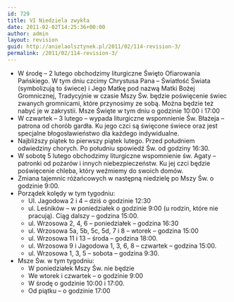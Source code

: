 ```yaml
---
id: 729
title: VI Niedziela zwykła
date: 2011-02-02T14:25:36+00:00
author: admin
layout: revision
guid: http://anielaolsztynek.pl/2011/02/114-revision-3/
permalink: /2011/02/114-revision-3/
---
```

  * W środę &#8211; 2 lutego obchodzimy liturgiczne Święto Ofiarowania Pańskiego. W tym dniu czcimy Chrystusa Pana &#8211; Światłość Świata (symbolizują to świece) i Jego Matkę pod nazwą Matki Bożej Gromnicznej, Tradycyjnie w czasie Mszy Św. będzie poświęcenie świec zwanych gromnicami, które przynosimy ze sobą. Można będzie też nabyć je w zakrystii. Msze Święte w tym dniu o godzinie 10:00 i 17:00
  * W czwartek &#8211; 3 lutego &#8211; wypada liturgiczne wspomnienie Św. Błażeja &#8211; patrona od chorób gardła. Ku jego czci są święcone świece oraz jest specjalne błogosławieństwo dla każdego indywidualne.
  * Najbliższy piątek to pierwszy piątek lutego. Przed południem odwiedziny chorych. Po południu spowiedź Św. od godziny 16:30.
  * W sobotę 5 lutego obchodzimy liturgiczne wspomnienie św. Agaty &#8211; patronki od pożarów i innych niebezpieczeństw. Ku jej czci będzie poświęcenie chleba, który weźmiemy do swoich domów.
  * Zmiana tajemnic różańcowych w następną niedzielę po Mszy Św. o godzinie 9:00.
  * Porządek kolędy w tym tygodniu: 
      * Ul. Jagodowa 2 i 4 &#8211; dziś o godzinie 12:30
      * ul. Leśników &#8211; w poniedziałek o godzinie 9:00 (u rodzin, które nie pracują). Ciąg dalszy &#8211; godzina 15:00.
      * ul. Wrzosowa 2, 4, 6 &#8211; poniedziałek &#8211; godzina 16:30
      * ul. Wrzosowa 5a, 5b, 5c, 5d, 7 i 8 &#8211; wtorek &#8211; godzina 15:00
      * ul. Wrzosowa 11 i 13 &#8211; środa &#8211; godzina 18:00.
      * ul. Wrzosowa 9 i Jagodowa 1, 3, 6, 8 &#8211; czwartek &#8211; godzina 15:00.
      * ul. Wrzosowa 1, 3, 5 &#8211; sobota &#8211; godzina 9:30.
  * Msze Św. w tym tygodniu: 
      * W poniedziałek Mszy Św. nie będzie
      * We wtorek i czwartek &#8211; o godzinie 9:00
      * W środę o godzinie 10:00 i 17:00.
      * Od piątku &#8211; o godzinie 17:00